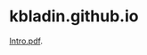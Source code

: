 # kbladin.github.io

[Intro.pdf](http://kbladin.github.io/board_game_project/docs/board_game_project/game_document.pdf).
